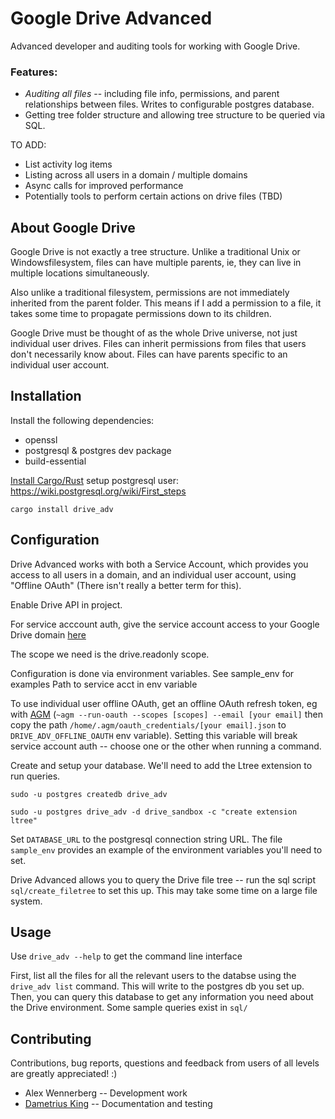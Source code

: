 # Google Drive Advanced

Advanced developer and auditing tools for working with Google Drive.

### Features:

* *Auditing all files* -- including file info, permissions, and parent relationships between files. Writes to configurable postgres database.
* Getting tree folder structure and allowing tree structure to be queried via SQL.

TO ADD:
* List activity log items
* Listing across all users in a domain / multiple domains
* Async calls for improved performance
* Potentially tools to perform certain actions on drive files (TBD)

## About Google Drive

Google Drive is not exactly a tree structure. Unlike a traditional Unix or Windowsfilesystem, files can have multiple parents, ie, they can live in multiple locations simultaneously.

Also unlike a traditional filesystem, permissions are not immediately inherited from the parent folder. This means if I add a permission to a file, it takes some time to propagate permissions down to its children.

Google Drive must be thought of as the whole Drive universe, not just individual user drives. Files can inherit permissions from files that users don't necessarily know about. Files can have parents specific to an individual user account.

## Installation

Install the following dependencies:

* openssl
* postgresql & postgres dev package
* build-essential

[Install Cargo/Rust](https://doc.rust-lang.org/cargo/getting-started/installation.html)
setup postgresql user: https://wiki.postgresql.org/wiki/First_steps

`cargo install drive_adv` 

## Configuration

Drive Advanced works with both a Service Account, which provides you access to all users in a domain, and an individual user account, using "Offline OAuth" (There isn't really a better term for this).

Enable Drive API in project.

For service acccount auth, give the service account access to your Google Drive domain [here](https://developers.google.com/admin-sdk/directory/v1/guides/delegation#delegate_domain-wide_authority_to_your_service_account)

The scope we need is the drive.readonly scope.

Configuration is done via environment variables. See sample_env for examples
Path to service acct in env variable

To use individual user offline OAuth, get an offline OAuth refresh token, eg with [AGM](https://github.com/Cloudbakers/agm) (`~agm --run-oauth --scopes [scopes] --email [your email]` then copy the path `/home/.agm/oauth_credentials/[your email].json` to `DRIVE_ADV_OFFLINE_OAUTH` env variable). Setting this variable will break service account auth -- choose one or the other when running a command.

Create and setup your database. We'll need to add the Ltree extension to run queries.

```
sudo -u postgres createdb drive_adv

sudo -u postgres drive_adv -d drive_sandbox -c "create extension ltree"
```

Set `DATABASE_URL` to the postgresql connection string URL. The file `sample_env` provides an example of the environment variables you'll need to set.  

Drive Advanced allows you to query the Drive file tree -- run the sql script `sql/create_filetree` to set this up. This may take some time on a large file system.

## Usage 

Use `drive_adv --help` to get the command line interface

First, list all the files for all the relevant users to the databse using the `drive_adv list` command. This will write to the postgres db you set up. Then, you can query this database to get any information you need about the Drive environment. Some sample queries exist in `sql/`


## Contributing

Contributions, bug reports, questions and feedback from users of all levels are greatly appreciated! :)

* Alex Wennerberg -- Development work
* [Dametrius King](https://github.com/dking12) -- Documentation and testing

